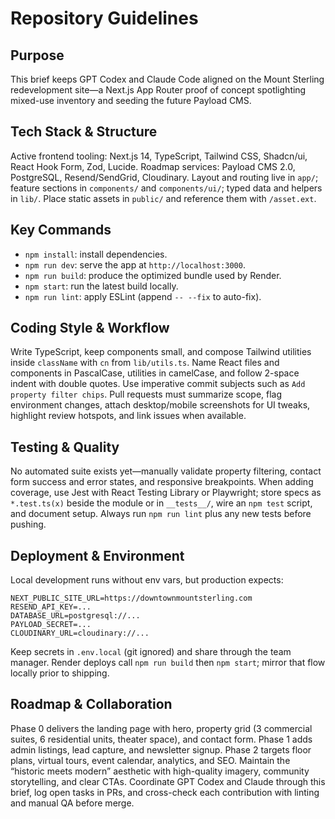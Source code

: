 # Repository Guidelines

## Purpose
This brief keeps GPT Codex and Claude Code aligned on the Mount Sterling redevelopment site—a Next.js App Router proof of concept spotlighting mixed-use inventory and seeding the future Payload CMS.

## Tech Stack & Structure
Active frontend tooling: Next.js 14, TypeScript, Tailwind CSS, Shadcn/ui, React Hook Form, Zod, Lucide. Roadmap services: Payload CMS 2.0, PostgreSQL, Resend/SendGrid, Cloudinary. Layout and routing live in `app/`; feature sections in `components/` and `components/ui/`; typed data and helpers in `lib/`. Place static assets in `public/` and reference them with `/asset.ext`.

## Key Commands
- `npm install`: install dependencies.
- `npm run dev`: serve the app at `http://localhost:3000`.
- `npm run build`: produce the optimized bundle used by Render.
- `npm start`: run the latest build locally.
- `npm run lint`: apply ESLint (append `-- --fix` to auto-fix).

## Coding Style & Workflow
Write TypeScript, keep components small, and compose Tailwind utilities inside `className` with `cn` from `lib/utils.ts`. Name React files and components in PascalCase, utilities in camelCase, and follow 2-space indent with double quotes. Use imperative commit subjects such as `Add property filter chips`. Pull requests must summarize scope, flag environment changes, attach desktop/mobile screenshots for UI tweaks, highlight review hotspots, and link issues when available.

## Testing & Quality
No automated suite exists yet—manually validate property filtering, contact form success and error states, and responsive breakpoints. When adding coverage, use Jest with React Testing Library or Playwright; store specs as `*.test.ts(x)` beside the module or in `__tests__/`, wire an `npm test` script, and document setup. Always run `npm run lint` plus any new tests before pushing.

## Deployment & Environment
Local development runs without env vars, but production expects:
```env
NEXT_PUBLIC_SITE_URL=https://downtownmountsterling.com
RESEND_API_KEY=...
DATABASE_URL=postgresql://...
PAYLOAD_SECRET=...
CLOUDINARY_URL=cloudinary://...
```
Keep secrets in `.env.local` (git ignored) and share through the team manager. Render deploys call `npm run build` then `npm start`; mirror that flow locally prior to shipping.

## Roadmap & Collaboration
Phase 0 delivers the landing page with hero, property grid (3 commercial suites, 6 residential units, theater space), and contact form. Phase 1 adds admin listings, lead capture, and newsletter signup. Phase 2 targets floor plans, virtual tours, event calendar, analytics, and SEO. Maintain the “historic meets modern” aesthetic with high-quality imagery, community storytelling, and clear CTAs. Coordinate GPT Codex and Claude through this brief, log open tasks in PRs, and cross-check each contribution with linting and manual QA before merge.
